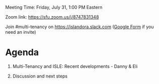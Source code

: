 Meeting Time: Friday, July 31, 1:00 PM Eastern

Zoom link: https://sfu.zoom.us/j/8747831348

Join #multi-tenancy on https://islandora.slack.com ([Google Form](https://docs.google.com/forms/d/e/1FAIpQLSewDLgTqnOpvMAj-dcZOKh0lNTgoogcaDaAyxYevanM1Yt9fA/viewform) if you need an invite)

# Agenda

1. Multi-Tenancy and ISLE: Recent developments - Danny & Eli

2. Discussion and next steps
